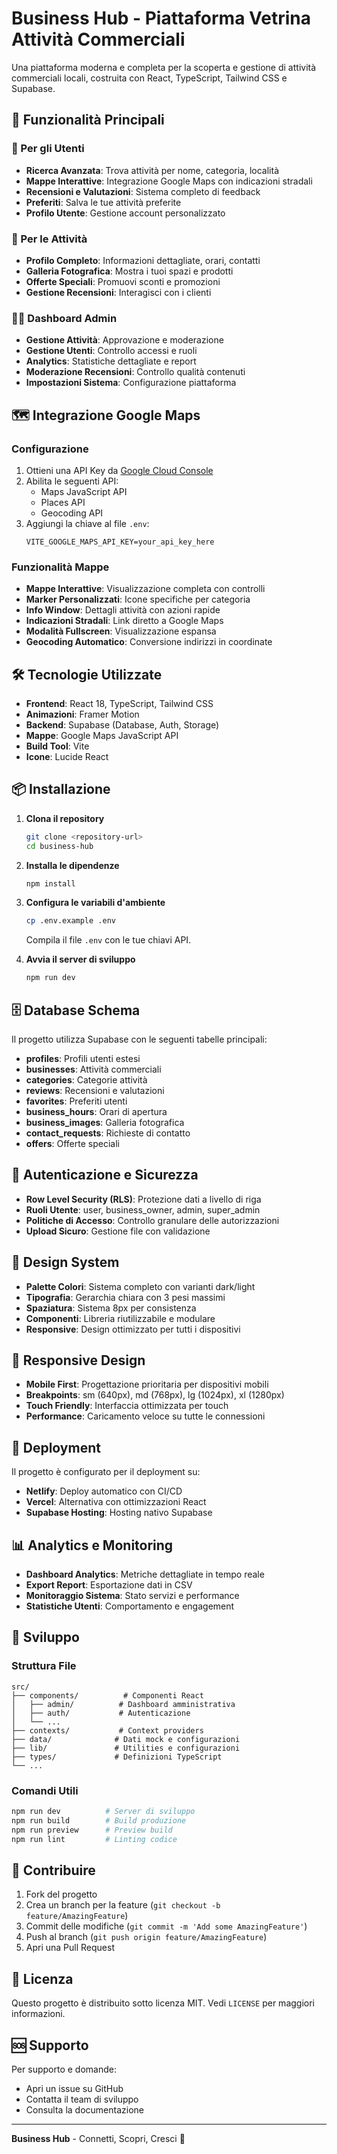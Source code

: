 # Business Hub - Piattaforma Vetrina Attività Commerciali

Una piattaforma moderna e completa per la scoperta e gestione di attività commerciali locali, costruita con React, TypeScript, Tailwind CSS e Supabase.

## 🚀 Funzionalità Principali

### 🏪 Per gli Utenti
- **Ricerca Avanzata**: Trova attività per nome, categoria, località
- **Mappe Interattive**: Integrazione Google Maps con indicazioni stradali
- **Recensioni e Valutazioni**: Sistema completo di feedback
- **Preferiti**: Salva le tue attività preferite
- **Profilo Utente**: Gestione account personalizzato

### 🏢 Per le Attività
- **Profilo Completo**: Informazioni dettagliate, orari, contatti
- **Galleria Fotografica**: Mostra i tuoi spazi e prodotti
- **Offerte Speciali**: Promuovi sconti e promozioni
- **Gestione Recensioni**: Interagisci con i clienti

### 👨‍💼 Dashboard Admin
- **Gestione Attività**: Approvazione e moderazione
- **Gestione Utenti**: Controllo accessi e ruoli
- **Analytics**: Statistiche dettagliate e report
- **Moderazione Recensioni**: Controllo qualità contenuti
- **Impostazioni Sistema**: Configurazione piattaforma

## 🗺️ Integrazione Google Maps

### Configurazione
1. Ottieni una API Key da [Google Cloud Console](https://console.cloud.google.com/)
2. Abilita le seguenti API:
   - Maps JavaScript API
   - Places API
   - Geocoding API
3. Aggiungi la chiave al file `.env`:
   ```
   VITE_GOOGLE_MAPS_API_KEY=your_api_key_here
   ```

### Funzionalità Mappe
- **Mappe Interattive**: Visualizzazione completa con controlli
- **Marker Personalizzati**: Icone specifiche per categoria
- **Info Window**: Dettagli attività con azioni rapide
- **Indicazioni Stradali**: Link diretto a Google Maps
- **Modalità Fullscreen**: Visualizzazione espansa
- **Geocoding Automatico**: Conversione indirizzi in coordinate

## 🛠️ Tecnologie Utilizzate

- **Frontend**: React 18, TypeScript, Tailwind CSS
- **Animazioni**: Framer Motion
- **Backend**: Supabase (Database, Auth, Storage)
- **Mappe**: Google Maps JavaScript API
- **Build Tool**: Vite
- **Icone**: Lucide React

## 📦 Installazione

1. **Clona il repository**
   ```bash
   git clone <repository-url>
   cd business-hub
   ```

2. **Installa le dipendenze**
   ```bash
   npm install
   ```

3. **Configura le variabili d'ambiente**
   ```bash
   cp .env.example .env
   ```
   Compila il file `.env` con le tue chiavi API.

4. **Avvia il server di sviluppo**
   ```bash
   npm run dev
   ```

## 🗄️ Database Schema

Il progetto utilizza Supabase con le seguenti tabelle principali:

- **profiles**: Profili utenti estesi
- **businesses**: Attività commerciali
- **categories**: Categorie attività
- **reviews**: Recensioni e valutazioni
- **favorites**: Preferiti utenti
- **business_hours**: Orari di apertura
- **business_images**: Galleria fotografica
- **contact_requests**: Richieste di contatto
- **offers**: Offerte speciali

## 🔐 Autenticazione e Sicurezza

- **Row Level Security (RLS)**: Protezione dati a livello di riga
- **Ruoli Utente**: user, business_owner, admin, super_admin
- **Politiche di Accesso**: Controllo granulare delle autorizzazioni
- **Upload Sicuro**: Gestione file con validazione

## 🎨 Design System

- **Palette Colori**: Sistema completo con varianti dark/light
- **Tipografia**: Gerarchia chiara con 3 pesi massimi
- **Spaziatura**: Sistema 8px per consistenza
- **Componenti**: Libreria riutilizzabile e modulare
- **Responsive**: Design ottimizzato per tutti i dispositivi

## 📱 Responsive Design

- **Mobile First**: Progettazione prioritaria per dispositivi mobili
- **Breakpoints**: sm (640px), md (768px), lg (1024px), xl (1280px)
- **Touch Friendly**: Interfaccia ottimizzata per touch
- **Performance**: Caricamento veloce su tutte le connessioni

## 🚀 Deployment

Il progetto è configurato per il deployment su:

- **Netlify**: Deploy automatico con CI/CD
- **Vercel**: Alternativa con ottimizzazioni React
- **Supabase Hosting**: Hosting nativo Supabase

## 📊 Analytics e Monitoring

- **Dashboard Analytics**: Metriche dettagliate in tempo reale
- **Export Report**: Esportazione dati in CSV
- **Monitoraggio Sistema**: Stato servizi e performance
- **Statistiche Utenti**: Comportamento e engagement

## 🔧 Sviluppo

### Struttura File
```
src/
├── components/          # Componenti React
│   ├── admin/          # Dashboard amministrativa
│   ├── auth/           # Autenticazione
│   └── ...
├── contexts/           # Context providers
├── data/              # Dati mock e configurazioni
├── lib/               # Utilities e configurazioni
├── types/             # Definizioni TypeScript
└── ...
```

### Comandi Utili
```bash
npm run dev          # Server di sviluppo
npm run build        # Build produzione
npm run preview      # Preview build
npm run lint         # Linting codice
```

## 🤝 Contribuire

1. Fork del progetto
2. Crea un branch per la feature (`git checkout -b feature/AmazingFeature`)
3. Commit delle modifiche (`git commit -m 'Add some AmazingFeature'`)
4. Push al branch (`git push origin feature/AmazingFeature`)
5. Apri una Pull Request

## 📄 Licenza

Questo progetto è distribuito sotto licenza MIT. Vedi `LICENSE` per maggiori informazioni.

## 🆘 Supporto

Per supporto e domande:
- Apri un issue su GitHub
- Contatta il team di sviluppo
- Consulta la documentazione

---

**Business Hub** - Connetti, Scopri, Cresci 🚀
